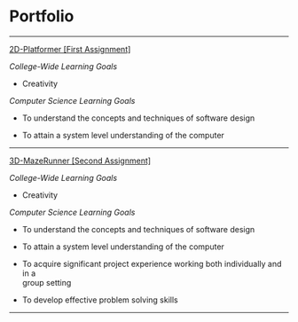 # Portfolio


***

[2D-Platformer [First Assignment]](https://github.com/heytoshi/2D-Platformer)

*College-Wide Learning Goals*

+ Creativity
 
 *Computer Science Learning Goals* 
 
+ To	understand	the	concepts	and	techniques	of software	design

+ To	attain	a	system	level	understanding	of	the	computer

***

[3D-MazeRunner [Second Assignment]](https://github.com/heytoshi/2D-Platformer)

*College-Wide Learning Goals*

+ Creativity
 
 *Computer Science Learning Goals* 
 
+ To	understand	the	concepts	and	techniques	of software	design

+ To	attain	a	system	level	understanding	of	the	computer

+ To	acquire	significant	project	experience	working	both	individually	and	in	a	
 group	setting
 
+ To	develop	effective	problem	solving	skills

***
